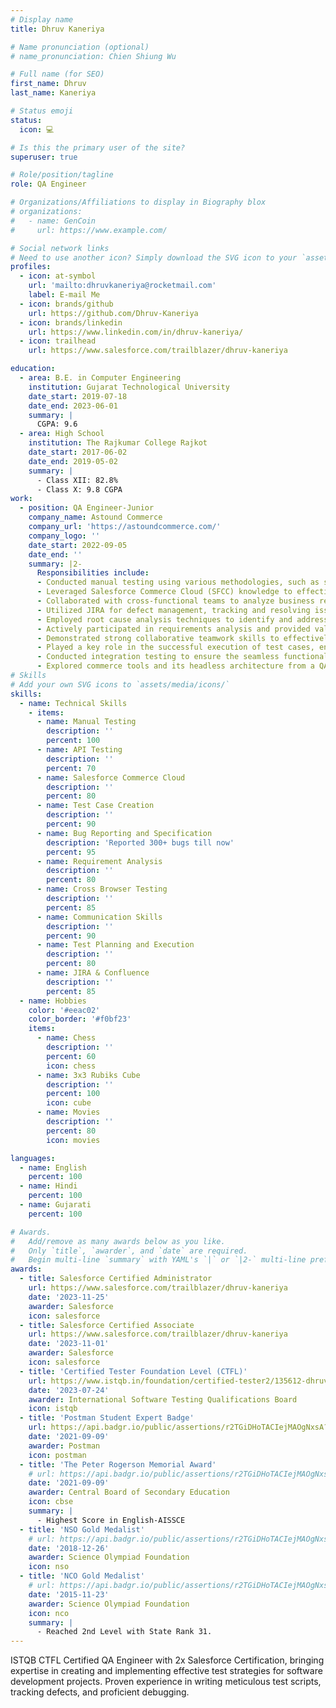 ```yaml
---
# Display name
title: Dhruv Kaneriya

# Name pronunciation (optional)
# name_pronunciation: Chien Shiung Wu

# Full name (for SEO)
first_name: Dhruv
last_name: Kaneriya

# Status emoji
status:
  icon: 💻

# Is this the primary user of the site?
superuser: true

# Role/position/tagline
role: QA Engineer

# Organizations/Affiliations to display in Biography blox
# organizations:
#   - name: GenCoin
#     url: https://www.example.com/

# Social network links
# Need to use another icon? Simply download the SVG icon to your `assets/media/icons/` folder.
profiles:
  - icon: at-symbol
    url: 'mailto:dhruvkaneriya@rocketmail.com'
    label: E-mail Me
  - icon: brands/github
    url: https://github.com/Dhruv-Kaneriya
  - icon: brands/linkedin
    url: https://www.linkedin.com/in/dhruv-kaneriya/
  - icon: trailhead
    url: https://www.salesforce.com/trailblazer/dhruv-kaneriya

education:
  - area: B.E. in Computer Engineering
    institution: Gujarat Technological University
    date_start: 2019-07-18
    date_end: 2023-06-01
    summary: |
      CGPA: 9.6 
  - area: High School
    institution: The Rajkumar College Rajkot
    date_start: 2017-06-02
    date_end: 2019-05-02
    summary: |
      - Class XII: 82.8%
      - Class X: 9.8 CGPA
work:
  - position: QA Engineer-Junior
    company_name: Astound Commerce
    company_url: 'https://astoundcommerce.com/'
    company_logo: ''
    date_start: 2022-09-05
    date_end: ''
    summary: |2-
      Responsibilities include:
      - Conducted manual testing using various methodologies, such as smoke testing, accessibility testing, regression testing, and ad hoc testing, to ensure the quality and reliability of the eCommerce website.
      - Leveraged Salesforce Commerce Cloud (SFCC) knowledge to effectively test and validate the website's functionality across multiple browsers.
      - Collaborated with cross-functional teams to analyze business requirements and technical specifications, enabling the creation of comprehensive test plans and test cases.
      - Utilized JIRA for defect management, tracking and resolving issues efficiently, and ensuring seamless communication between the development team and stakeholders.
      - Employed root cause analysis techniques to identify and address underlying causes of defects, contributing to continuous process improvement.
      - Actively participated in requirements analysis and provided valuable input in refining acceptance criteria, resulting in improved test coverage and overall product quality.
      - Demonstrated strong collaborative teamwork skills to effectively work with developers, product owners, and other team members, contributing to a cohesive and efficient testing process.
      - Played a key role in the successful execution of test cases, ensuring that the website meets the desired quality standards and provides an optimal user experience.
      - Conducted integration testing to ensure the seamless functionality of various third-party services within the eCommerce website, including Auth0, Keeper Obituaries API, Personalization Mall, Birdeye, Google Registration and Maps, Affirm, Stripe, Apple Pay, and Mailchimp Email.
      - Explored commerce tools and its headless architecture from a QA perspective, gaining insights into how it enables thorough testing and validation of e-commerce systems, emphasizing the separation of front-end and back-end for efficient quality assurance processes.
# Skills
# Add your own SVG icons to `assets/media/icons/`
skills:
  - name: Technical Skills
    - items:
      - name: Manual Testing
        description: ''
        percent: 100
      - name: API Testing
        description: ''
        percent: 70
      - name: Salesforce Commerce Cloud
        description: ''
        percent: 80
      - name: Test Case Creation
        description: ''
        percent: 90
      - name: Bug Reporting and Specification
        description: 'Reported 300+ bugs till now'
        percent: 95
      - name: Requirement Analysis
        description: ''
        percent: 80    
      - name: Cross Browser Testing
        description: ''
        percent: 85
      - name: Communication Skills
        description: ''
        percent: 90     
      - name: Test Planning and Execution
        description: ''
        percent: 80
      - name: JIRA & Confluence
        description: ''
        percent: 85 
  - name: Hobbies
    color: '#eeac02'
    color_border: '#f0bf23'
    items:
      - name: Chess
        description: ''
        percent: 60
        icon: chess
      - name: 3x3 Rubiks Cube
        description: ''
        percent: 100
        icon: cube
      - name: Movies
        description: ''
        percent: 80
        icon: movies

languages:
  - name: English
    percent: 100
  - name: Hindi
    percent: 100
  - name: Gujarati
    percent: 100

# Awards.
#   Add/remove as many awards below as you like.
#   Only `title`, `awarder`, and `date` are required.
#   Begin multi-line `summary` with YAML's `|` or `|2-` multi-line prefix and indent 2 spaces below.
awards:
  - title: Salesforce Certified Administrator
    url: https://www.salesforce.com/trailblazer/dhruv-kaneriya
    date: '2023-11-25'
    awarder: Salesforce
    icon: salesforce
  - title: Salesforce Certified Associate
    url: https://www.salesforce.com/trailblazer/dhruv-kaneriya
    date: '2023-11-01'
    awarder: Salesforce
    icon: salesforce
  - title: 'Certified Tester Foundation Level (CTFL)'
    url: https://www.istqb.in/foundation/certified-tester2/135612-dhruv-khilankumar-kaneriya
    date: '2023-07-24'
    awarder: International Software Testing Qualifications Board
    icon: istqb
  - title: 'Postman Student Expert Badge'
    url: https://api.badgr.io/public/assertions/r2TGiDHoTACIejMAOgNxsA?identity__email=dhruvkaneriya%40rocketmail.com
    date: '2021-09-09'
    awarder: Postman
    icon: postman
  - title: 'The Peter Rogerson Memorial Award'
    # url: https://api.badgr.io/public/assertions/r2TGiDHoTACIejMAOgNxsA?identity__email=dhruvkaneriya%40rocketmail.com
    date: '2021-09-09'
    awarder: Central Board of Secondary Education
    icon: cbse
    summary: |
      - Highest Score in English-AISSCE
  - title: 'NSO Gold Medalist'
    # url: https://api.badgr.io/public/assertions/r2TGiDHoTACIejMAOgNxsA?identity__email=dhruvkaneriya%40rocketmail.com
    date: '2018-12-26'
    awarder: Science Olympiad Foundation 
    icon: nso
  - title: 'NCO Gold Medalist'
    # url: https://api.badgr.io/public/assertions/r2TGiDHoTACIejMAOgNxsA?identity__email=dhruvkaneriya%40rocketmail.com
    date: '2015-11-23'
    awarder: Science Olympiad Foundation 
    icon: nco
    summary: |
      - Reached 2nd Level with State Rank 31.
---
```


ISTQB CTFL Certified QA Engineer with 2x Salesforce Certification, bringing expertise in creating and implementing effective test strategies for software development projects. Proven experience in writing meticulous test scripts, tracking defects, and proficient debugging.